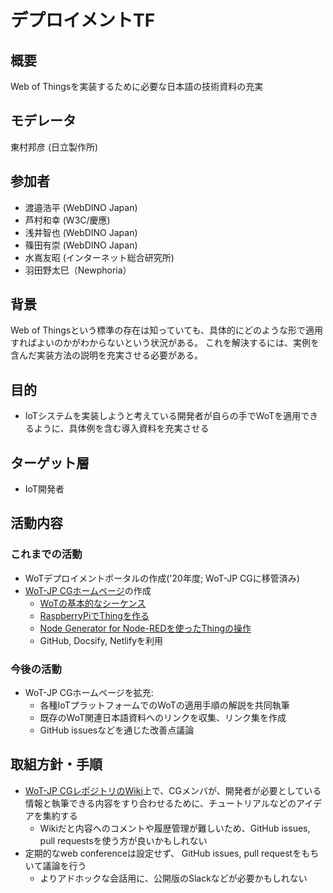 
# デプロイメントTF

## 概要
Web of Thingsを実装するために必要な日本語の技術資料の充実

## モデレータ
東村邦彦 (日立製作所)

## 参加者
- 渡邉浩平 (WebDINO Japan)
- 芦村和幸 (W3C/慶應)
- 浅井智也 (WebDINO Japan)
- 篠田有崇 (WebDINO Japan)
- 水嶌友昭 (インターネット総合研究所)
- 羽田野太巳（Newphoria）


## 背景
Web of Thingsという標準の存在は知っていても、具体的にどのような形で適用すればよいのかがわからないという状況がある。
これを解決するには、実例を含んだ実装方法の説明を充実させる必要がある。

## 目的
- IoTシステムを実装しようと考えている開発者が自らの手でWoTを適用できるように、具体例を含む導入資料を充実させる

## ターゲット層
- IoT開発者

## 活動内容
### これまでの活動
- WoTデプロイメントポータルの作成('20年度; WoT-JP CGに移管済み)
- [WoT-JP CGホームページ](https://wot-jp-cg.netlify.app/)の作成
  - [WoTの基本的なシーケンス](https://wot-jp-cg.netlify.app/#/basicsequence)
  - [RaspberryPiでThingを作る](https://wot-jp-cg.netlify.app/#/raspithing)
  - [Node Generator for Node-REDを使ったThingの操作](https://wot-jp-cg.netlify.app/#/nodegen-tutorial)
  - GitHub, Docsify, Netlifyを利用

### 今後の活動
- WoT-JP CGホームページを拡充:
  - 各種IoTプラットフォームでのWoTの適用手順の解説を共同執筆
  - 既存のWoT関連日本語資料へのリンクを収集、リンク集を作成
  - GitHub issuesなどを通じた改善点議論

## 取組方針・手順
- [WoT-JP CGレポジトリのWiki](https://github.com/w3c/wot-jp-cg/wiki)上で、CGメンバが、開発者が必要としている情報と執筆できる内容をすり合わせるために、チュートリアルなどのアイデアを集約する
  - Wikiだと内容へのコメントや履歴管理が難しいため、GitHub issues, pull requestsを使う方が良いかもしれない
- 定期的なweb conferenceは設定せず、 GitHub issues, pull requestをもちいて議論を行う
  - よりアドホックな会話用に、公開版のSlackなどが必要かもしれない
